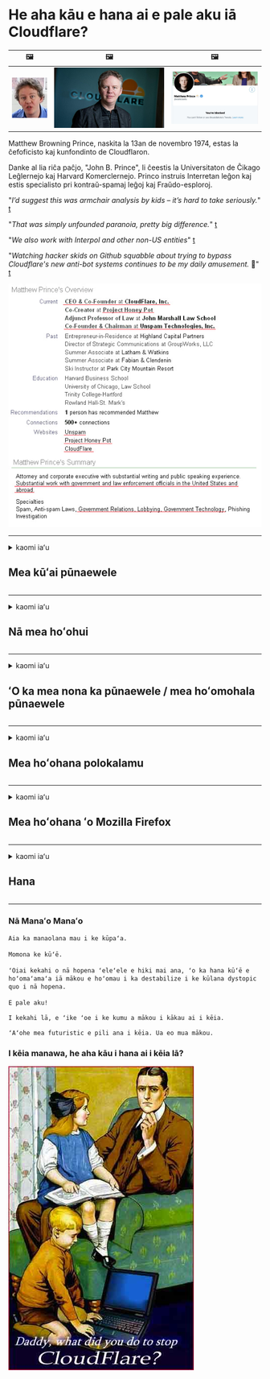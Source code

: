 # He aha kāu e hana ai e pale aku iā Cloudflare?

| 🖼 | 🖼 | 🖼 |
| --- | --- | --- |
| ![](../image/matthew_prince_teen.jpg) | ![](../image/matthew_prince.jpg) | ![](../image/blockedbymatthewprince.jpg) |


Matthew Browning Prince, naskita la 13an de novembro 1974, estas la ĉefoficisto kaj kunfondinto de Cloudflaron.

Danke al lia riĉa paĉjo, "John B. Prince", li ĉeestis la Universitaton de Ĉikago Leĝlernejo kaj Harvard Komerclernejo.
Princo instruis Interretan leĝon kaj estis specialisto pri kontraŭ-spamaj leĝoj kaj Fraŭdo-esploroj.


"*I’d suggest this was armchair analysis by kids – it’s hard to take seriously.*" [t](https://www.theguardian.com/technology/2015/nov/19/cloudflare-accused-by-anonymous-helping-isis)

"*That was simply unfounded paranoia, pretty big difference.*"  [t](https://twitter.com/xxdesmus/status/992757936123359233)

"*We also work with Interpol and other non-US entities*" [t](https://twitter.com/eastdakota/status/1203028504184360960)

"*Watching hacker skids on Github squabble about trying to bypass Cloudflare's new anti-bot systems continues to be my daily amusement.* 🍿" [t](https://twitter.com/eastdakota/status/1273277839102656515)


![](../image/whoismp.jpg)

---


<details>
<summary>kaomi iaʻu

## Mea kūʻai pūnaewele
</summary>


- Inā hoʻohana ka pūnaewele āu e makemake ai iā Cloudflare, e haʻi iā lākou ʻaʻole e hoʻohana iā Cloudflare.
  - ʻAʻohe ʻokoʻa ka ʻū ʻana i ka pāpāho e like me Facebook, Reddit, Twitter a i ʻole Mastodon. [ʻOi aku ka nui o nā hana ma mua o nā hashtags.](https://twitter.com/phyzonloop/status/1274132092490862594)
  - E hoʻāʻo e hoʻokaʻaʻike i ka ʻona pūnaewele inā makemake ʻoe e hoʻohana pono iā ʻoe iho.

[ʻFllelo ʻo Cloudflare](https://github.com/Eloston/ungoogled-chromium/issues/783):
```
Paipai mākou e kiʻi i nā luna no nā lawelawe kikoʻī a i ʻole nā ​​pūnaewele āu e holo ai i ka pilikia a kaʻana like i kāu ʻike.
```

[Inā ʻaʻole ʻoe e noi no ia, ʻaʻole ʻike ka mea nona ka pūnaewele i kēia pilikia.](../PEOPLE.md)

![](../image/liberapay.jpg)

[ʻO kahi laʻana kūleʻa](https://counterpartytalk.org/t/turn-off-cloudflare-on-counterparty-co-plz/164/5).<br>
He pilikia paha kāu? [E hoʻokiʻekiʻe i kou leo ​​i kēia manawa.](https://github.com/maraoz/maraoz.github.io/issues/1) Laʻana ma lalo.

```
Ke kōkua wale nei ʻoe i ka censorship ʻoihana a me ka nānā nui ʻana.
https://codeberg.org/crimeflare/cloudflare-tor/src/branch/master/README.md
```

```
Aia kāu ʻaoʻao pūnaewele i loko o ka pā-pilikino o ka pā paia pilikino o CloudFlare.
https://codeberg.org/crimeflare/cloudflare-tor/
```

- E hoʻolōʻihi i kahi manawa e heluhelu ai i ka kulekele pilikino o ka pūnaewele.
  - inā aia ka pūnaewele ma hope o Cloudflare a hoʻohana paha ka pūnaewele i nā lawelawe e pili ana iā Cloudflare.

Pono e wehewehe i ka "Cloudflare", a noi i ka ʻae e kaʻana like i kāu ʻikepili me Cloudflare. ʻO ka hana ʻole ʻana pēlā e hopena ai i ka hilinaʻi ʻole a pono e hōʻalo ʻia ka pūnaewele e nīnau ʻia ana.

[Eia kahi laʻana pilikino pilikino e ʻae ʻia](https://archive.is/bDlTz) ("Subprocessors" > "Entity Name")

```
Ua heluhelu au i kāu kulekele pilikino a ʻaʻole hiki iaʻu ke loaʻa ka huaʻōlelo Cloudflare.
Hōʻole wau e kaʻana like i ka ʻikepili iā ʻoe inā hoʻomau ʻoe e hānai i kaʻu ʻikepili iā Cloudflare.
https://codeberg.org/crimeflare/cloudflare-tor/
```

He laʻana kēia o ka pilikino pilikino i loaʻa ʻole ka huaʻōlelo Cloudflare.
[Liberland Jobs](https://archive.is/daKIr) [privacy policy](https://docsend.com/view/feiwyte):

![](../image/cfwontobey.jpg)

Loaʻa iā Cloudflare kā lākou pilikino pilikino pilikino.
[Aloha ʻo Cloudflare i ka poʻe doxxing.](https://www.reddit.com/r/GamerGhazi/comments/2s64fe/be_wary_reporting_to_cloudflare/)

Eia kahi laʻana maikaʻi no ka palapala inoa inoa pūnaewele.
ʻO AFAIK, pūnaewele ʻole e hana i kēia. Hilinaʻi ʻoe iā lākou?

```
Ma ke kaomi ʻana iā "Kau inoa no XYZ", ʻae ʻoe i kā mākou ʻōlelo o ka lawelawe a me ka ʻōlelo pilikino.
ʻAe ʻae ʻoe e kaʻana like i kāu ʻikepili me Cloudflare a ʻae pū kekahi i ka ʻōlelo pilikino a cloudflare.
Inā kulu ʻo Cloudflare i kāu ʻike a ʻaʻole hoʻi e ʻae iā ʻoe e hoʻohui i kā mākou mau kikowaena, ʻaʻole ia na mākou ka hewa. [*]

[ Kau inoa ] [ Kūʻē ʻole wau ]
```
[*] [PEOPLE.md](../PEOPLE.md)


- E hoʻāʻo e hoʻohana ʻole i kā lākou lawelawe. E hoʻomanaʻo e nānā ʻia ʻoe e Cloudflare.
  - ["I'm in your TLS, sniffin' your passworz"](../image/iminurtls.jpg)

- Huli no ka pūnaewele ʻē aʻe. Aia kekahi mau koho a me nā manawa kūpono ma ka pūnaewele!

- E hōʻoia i kāu mau hoaaloha e hoʻohana iā Tor i kēlā me kēia lā.
  - ʻO ke anonymity ke kūlana o ka pūnaewele hāmama!
  - [E hoʻomaopopo he makemake ʻole ka papahana Tor i kēia papahana.](../HISTORY.md)

</details>

------

<details>
<summary>kaomi iaʻu

## Nā mea hoʻohui
</summary>

- Inā ʻo Firefox kāu polokalamu kele pūnaewele, Tor Browser a i ʻole Ungoogled Chromium e hoʻohana i kekahi o kēia mau mea hoʻohui ma lalo.
  - Inā makemake ʻoe e hoʻohui i nā mea hoʻohui hou e nīnau e pili ana iā ia ma mua.


| Inoa | Mea hoʻomohala | Kākoʻo | Hiki iā Block | Hiki ʻole ke hoʻomaopopo | Chrome |
| -------- | -------- | -------- | -------- | -------- | -------- |
| [Bloku Cloudflaron MITM-Atakon](../subfiles/about.bcma.md) | #Addon | [ ? ](README.md) | **Ae**     | **Ae**     |  **Ae** |
| [Ĉu ligoj estas vundeblaj al MITM-atako?](../subfiles/about.ismm.md) | #Addon | [ ? ](README.md) | Aʻole     | **Ae**     |  **Ae** |
| [Ĉu ĉi tiuj ligoj blokos Tor-uzanton?](../subfiles/about.isat.md) | #Addon | [ ? ](README.md) | Aʻole     | **Ae**     |  **Ae** |
| [Block Cloudflare MITM Attack](https://trac.torproject.org/projects/tor/attachment/ticket/24351/block_cloudflare_mitm_attack-1.0.14.1-an%2Bfx.xpi)<br>[**DELETED BY TOR PROJECT**](../HISTORY.md) | nullius | [ ? ](tool/block_cloudflare_mitm_fx), [Link](README.md) | **Ae**     | **Ae**     |  Aʻole |
| [TPRB](http://34ahehcli3epmhbu2wbl6kw6zdfl74iyc4vg3ja4xwhhst332z3knkyd.onion/) | Sw | [ ? ](http://34ahehcli3epmhbu2wbl6kw6zdfl74iyc4vg3ja4xwhhst332z3knkyd.onion/) | **Ae**     | **Ae**     |  Aʻole |
| [Detect Cloudflare](https://addons.mozilla.org/en-US/firefox/addon/detect-cloudflare/) | Frank Otto | [ ? ](https://github.com/traktofon/cf-detect) | Aʻole     | **Ae**     |  Aʻole |
| [True Sight](https://addons.mozilla.org/en-US/firefox/addon/detect-cloudflare-plus/) | claustromaniac | [ ? ](https://github.com/claustromaniac/detect-cloudflare-plus) | Aʻole     | **Ae**     |  Aʻole |
| [Which Cloudflare datacenter am I visiting?](https://addons.mozilla.org/en-US/firefox/addon/cf-pop/) | 依云 | [ ? ](https://github.com/lilydjwg/cf-pop) | Aʻole     | **Ae**     |  Aʻole |


- Hiki iā "Decentraleyes" ke hoʻopau i ka pili i "CDNJS (Cloudflare)".
  - Pale ia i nā noi he nui mai ke kiʻi ʻana i nā pūnaewele, a lawelawe i nā faila kūloko e mālama i nā pūnaewele mai wāwahi ʻia.
  - Pane ka mea hoʻomohala: "[very concerning indeed](https://github.com/Synzvato/decentraleyes/issues/236#issuecomment-352049501)", "[widespread usage severely centralizes the web](https://github.com/Synzvato/decentraleyes/issues/251#issuecomment-366752049)"

- [Hiki iā ʻoe ke hoʻoneʻe a hilinaʻi hoʻi i ka palapala Cloudflare mai kāu Mana Palapala (CA).](https://www.ssl.com/how-to/remove-root-certificate-firefox/)

</details>

------

<details>
<summary>kaomi iaʻu

## ʻO ka mea nona ka pūnaewele / mea hoʻomohala pūnaewele
</summary>


![](../image/word_cloudflarefree.jpg)

- Mai hoʻohana i ka hopena Cloudflare, Manawa.
  - Hiki iā ʻoe ke hana ʻoi aku ka maikaʻi ma mua o kēlā, ʻeā? [Eia pehea e hemo ai i nā kau inoa Cloudflare, nā hoʻolālā, nā kāʻei kapu, a i ʻole nā ​​moʻokāki.](https://support.cloudflare.com/hc/en-us/articles/200167776-Removing-subscriptions-plans-domains-or-accounts)

| 🖼 | 🖼 |
| --- | --- |
| ![](../image/htmlalertcloudflare.jpg) | ![](../image/htmlalertcloudflare2.jpg) |

- Makemake i nā mea kūʻai aku hou aku? ʻIke ʻoe i ka mea e hana ai. ʻO Hint ka "laina ma luna".
  - [Aloha, ua kākau ʻoe "Lawe mākou i kāu pilikino" akā ua loaʻa iaʻu "Kuʻia 403 Forbidden Anonymous Proxy Not Alllled".](https://it.slashdot.org/story/19/02/19/0033255/stop-saying-we-take-your-privacy-and-security-seriously) No ke aha ʻoe e ālai nei iā Tor or VPN? [A no ke aha ʻoe e keʻakeʻa nei i nā leka uila?](http://nomdjgwjvyvlvmkolbyp3rocn2ld7fnlidlt2jjyotn3qqsvzs2gmuyd.onion/mail/)

![](../image/anonexist.jpg)

- E hoʻonui ana ka Cloudflare i kahi manawa o ka outage. ʻAʻole hiki i ka poʻe kipa ke komo i kāu pūnaewele inā i lalo kāu kikowaena a i ʻole ʻo Cloudflare i lalo.
  - [Ua manaʻo maoli ʻoe ʻaʻole i iho ʻo Cloudflare?](https://www.ibtimes.com/cloudflare-down-not-working-sites-producing-504-gateway-timeout-errors-2618008) [Another](https://twitter.com/Jedduff/status/1097875615997399040) [sample](https://twitter.com/search?f=tweets&vertical=default&q=Cloudflare%20is%20having%20problems). [Need more](../PEOPLE.md)?

![](../image/cloudflareinternalerror.jpg)

- Ke hoʻohana nei iā Cloudflare i mea e hōʻoia ai i kāu "lawelawe API", ʻo "kikowaena hōʻano polokalamu" a i ʻole "RSS feed" e hōʻeha i kāu mea kūʻai aku. Ua kāhea aku kahi mea kūʻai aku iā ʻoe a ua ʻōlelo "ʻAʻole hiki iaʻu ke hoʻohana hou i kāu API", a ʻaʻohe ou manaʻo i ka mea e hana nei. Hiki iā Cloudflare ke pale mālie i kāu mea kūʻai aku. Manaʻo ʻoe ua maikaʻi?
  - Nui a hewahewa nā mea kūʻai aku RSS a me ka lawelawe mea heluhelu RSS. No ke aha ʻoe e paʻi nei i ka hānai RSS inā ʻaʻole ʻoe e ʻae i ka poʻe e kau inoa?

![](../image/rssfeedovercf.jpg)

- Pono ʻoe i ka palapala HTTPS? E hoʻohana iā "Let's Encrypt" a kūʻai paha iā ia mai ka hui ʻo CA.

- Pono ʻoe i kikowaena kikowaena DNS? ʻAʻole hiki ke hoʻonohonoho i kāu kikowaena pūnaewele? Pehea lākou: [Hurricane Electric Free DNS](https://dns.he.net/), [Dyn.com](https://dyn.com/dns/), [1984 Hosting](https://www.1984hosting.com/), [Afraid.Org (Hoʻopau ka luna i kāu moʻokāki inā hoʻohana ʻoe iā TOR)](https://freedns.afraid.org/)

- Ke nānā nei i ka lawelawe hoʻokipa? Manuahi wale nō? Pehea lākou: [Onion Service](http://vww6ybal4bd7szmgncyruucpgfkqahzddi37ktceo3ah7ngmcopnpyyd.onion/en/security/network-security/tor/onionservices-best-practices), [Free Web Hosting Area](https://freewha.com/), [Autistici/Inventati Web Site Hosting](https://www.autinv5q6en4gpf4.onion/services/website), [Github Pages](https://pages.github.com/), [Surge](https://surge.sh/)
  - [Nā koho ʻē aʻe iā Cloudflare](../subfiles/cloudflare-alternatives.md)

- Ke hoʻohana nei ʻoe i "cloudflare-ipfs.com"? [ʻIke paha ʻoe ʻaʻole maikaʻi ʻo Cloudflare IPFS?](../PEOPLE.md)

- E hoʻouka i kahi Pūnaewele Pahu Pūnaewele e like me OWASP a me Fail2Ban ma kāu kikowaena pūnaewele a hoʻonohonoho pono iā ia.
  - ʻAʻole ka pale ʻana iā Tor. Mai hoʻopaʻi i nā mea āpau no nā mea hoʻohana liʻiliʻi maikaʻi ʻole.

- Alakaʻi hou a palaka paha i nā mea hoʻohana "Cloudflare Warp" mai ke kiʻi ʻana i kāu pūnaewele. A hāʻawi i kahi kumu inā hiki iā ʻoe.

> Papa inoa IP: "[ʻO nā pae IP o Cloudflare i kēia manawa](cloudflare_inc/)"

> A: E ālai wale iā lākou

```
server {
...
deny 173.245.48.0/20;
deny 103.21.244.0/22;
deny 103.22.200.0/22;
deny 103.31.4.0/22;
deny 141.101.64.0/18;
deny 108.162.192.0/18;
deny 190.93.240.0/20;
deny 188.114.96.0/20;
deny 197.234.240.0/22;
deny 198.41.128.0/17;
deny 162.158.0.0/15;
deny 104.16.0.0/12;
deny 172.64.0.0/13;
deny 131.0.72.0/22;
deny 2400:cb00::/32;
deny 2606:4700::/32;
deny 2803:f800::/32;
deny 2405:b500::/32;
deny 2405:8100::/32;
deny 2a06:98c0::/29;
deny 2c0f:f248::/32;
...
}
```

> B: Alakaʻi hou i ka ʻaoʻao hoʻolaha

```
http {
...
geo $iscf {
default 0;
173.245.48.0/20 1;
103.21.244.0/22 1;
103.22.200.0/22 1;
103.31.4.0/22 1;
141.101.64.0/18 1;
108.162.192.0/18 1;
190.93.240.0/20 1;
188.114.96.0/20 1;
197.234.240.0/22 1;
198.41.128.0/17 1;
162.158.0.0/15 1;
104.16.0.0/12 1;
172.64.0.0/13 1;
131.0.72.0/22 1;
2400:cb00::/32 1;
2606:4700::/32 1;
2803:f800::/32 1;
2405:b500::/32 1;
2405:8100::/32 1;
2a06:98c0::/29 1;
2c0f:f248::/32 1;
}
...
}

server {
...
if ($iscf) {rewrite ^ https://example.com/cfwsorry.php;}
...
}

<?php
header('HTTP/1.1 406 Not Acceptable');
echo <<<CLOUDFLARED
Thank you for visiting ourwebsite.com!<br />
We are sorry, but we can't serve you because your connection is being intercepted by Cloudflare.<br />
Please read https://codeberg.org/crimeflare/cloudflare-tor for more information.<br />
CLOUDFLARED;
die();
```

- E hoʻonohonoho iā Tor Onion Service a i ʻole I2P insite inā ʻoe e hilinaʻi i ke kūʻokoʻa a hoʻokipa i nā mea hoʻohana inoa ʻole.

- E noi i nā ʻōlelo aʻoaʻo mai nā mea lawelawe pūnaewele pālua ʻo Clearnet / Tor a hana i mau hoa inoa ʻole.

</details>

------

<details>
<summary>kaomi iaʻu

## Mea hoʻohana polokalamu
</summary>


- Ke hoʻohana nei ʻo Discord iā CloudFlare. Nā koho ʻē aʻe? Paipai mākou [**Briar** (Android)](https://f-droid.org/en/packages/org.briarproject.briar.android/), [Ricochet (PC)](https://ricochet.im/), [Tox + Tor (Android/PC)](https://tox.chat/download.html)
  - Hoʻokomo pū ʻo Briar iā Tor daemon no laila ʻaʻole ʻoe e hoʻouka iā Orbot.
  - Qwtch hoʻomohala, wehe pilikino, holoi ʻia ka papahana stop_cloudflare mai kā lākou lawelawe git me ka ʻole o ka leka hoʻomaopopo.

- Inā ʻoe e hoʻohana iā Debian GNU / Linux, a i ʻole kekahi derivative, kākau inoa: [bug #831835](https://bugs.debian.org/cgi-bin/bugreport.cgi?bug=831835). A inā hiki iā ʻoe, e kōkua e hōʻoia i ka pā, a kōkua i ka mea mālama i ka hopena kūpono inā e ʻae ʻia.

- Paipai mau i kēia mau polokalamu kele pūnaewele.

| Inoa | Mea hoʻomohala | Kākoʻo | Manaʻo manaʻo |
| -------- | -------- | -------- | -------- |
| [Ungoogled-Chromium](https://ungoogled-software.github.io/ungoogled-chromium-binaries/) | Eloston | [ ? ](https://github.com/Eloston/ungoogled-chromium) | PC (Win, Mac, Linux)  _!Tor_ |
| [Bromite](https://www.bromite.org/fdroid) | Bromite | [ ? ](https://github.com/bromite/bromite/issues) | Android  _!Tor_ |
| [Tor Browser](https://www.torproject.org/download/) | Tor Project | [ ? ](https://support.torproject.org/) | PC (Win, Mac, Linux)  _Tor_|
| [Tor Browser Android](https://www.torproject.org/download/) | Tor Project | [ ? ](https://support.torproject.org/) | Android  _Tor_|
| [Onion Browser](https://itunes.apple.com/us/app/onion-browser/id519296448?mt=8) | Mike Tigas | [ ? ](https://github.com/OnionBrowser/OnionBrowser/issues) | Apple iOS  _Tor_|
| [GNU/Icecat](https://www.gnu.org/software/gnuzilla/) | GNU | [ ? ](https://www.gnu.org/software/gnuzilla/) | PC (Linux) |
| [IceCatMobile](https://f-droid.org/en/packages/org.gnu.icecat/) | GNU | [ ? ](https://lists.gnu.org/mailman/listinfo/bug-gnuzilla) | Android |
| [Iridium Browser](https://iridiumbrowser.de/about/) | Iridium | [ ? ](https://github.com/iridium-browser/iridium-browser/) | PC (Win, Mac, Linux, OpenBSD) |


Kūpono ʻole ka pilikino o nā polokalamu ʻē aʻe. ʻAʻole kēia manaʻo he "hemolele" ʻo Tor browser.
ʻAʻohe 100% paʻa a ʻaʻohe 100% pilikino ma ka pūnaewele a me ka ʻenehana.

- ʻAʻole makemake ʻoe e hoʻohana Tor? Hiki iā ʻoe ke hoʻohana i kekahi polokalamu kele pūnaewele me ka Tor daemon.
  - [E hoʻomaopopo ʻaʻole makemake ka papahana Tor i kēia.](https://support.torproject.org/tbb/tbb-9/) E hoʻohana iā Tor Browser inā hiki iā ʻoe ke hana pēlā.
- [Pehea e hoʻohana ai iā Chromium me Tor](../subfiles/chromium_tor.md)


E kamaʻilio e pili ana i ka pilikino o ka polokalamu ʻē aʻe.

- [Inā pono ʻoe e hoʻohana i Firefox, koho iā "Firefox ESR".](https://www.mozilla.org/en-US/firefox/organizations/)
  - [Firefox - Nānā Mākaʻikaʻi Mea ʻInikino](https://spyware.neocities.org/articles/firefox.html)
  - [Hōʻole ʻo Firefox i ka ʻōlelo manuahi, pāpā i ka ʻōlelo manuahi](https://web.archive.org/web/20200423010026/https://reclaimthenet.org/firefox-rejects-free-speech-bans-free-speech-commenting-plugin-dissenter-from-its-extensions-gallery/)
  - ["100+ mau downvotes. Me he mea lā ke noi nei i kahi ʻoihana polokalamu e hoʻopili i ... ʻoi aku ka nui o ka polokalamu i kēia mau lā."](https://old.reddit.com/r/firefox/comments/gutdiw/weve_got_work_to_do_the_mozilla_blog/fslbbb6/)
  - [Uh, no ke aha e hōʻike ana ʻo Firefox iaʻu i nā loulou i kākoʻo ʻia i kaʻu pae URL?](https://www.reddit.com/r/firefox/comments/jybx2w/uh_why_is_firefox_showing_me_sponsored_links_in/)
  - [Mozilla - Hoʻokomo ʻia ka Diabolō](https://digdeeper.neocities.org/ghost/mozilla.html)

- [E hoʻomanaʻo, ke hoʻohana nei ʻo Mozilla i ka lawelawe Cloudflare.](https://www.robtex.com/dns-lookup/www.mozilla.org) [Ke hoʻohana nei lākou i ka lawelawe DNS a Cloudflare i kā lākou huahana.](https://www.theregister.co.uk/2018/03/21/mozilla_testing_dns_encryption/)

- [Ua hōʻole ʻae ʻo Mozilla i kēia likiki.](https://bugzilla.mozilla.org/show_bug.cgi?id=1426618)

- [He hoʻohenehene ka Firefox Focus.](https://github.com/mozilla-mobile/focus-android/issues/1743) [Ua hoʻohiki lākou e hoʻopau i ka telemetry akā ua hoʻololi lākou.](https://github.com/mozilla-mobile/focus-android/issues/4210)

- [Aloha ʻo PaleMoon / Basilisk mea hoʻolālā iā Cloudflare.](https://github.com/mozilla-mobile/focus-android/issues/1743#issuecomment-345993097)
  - [Kuʻi ʻia a hoʻolaha ʻia ʻo Pale Moon's Archive Server no 18 mau mahina](https://www.reddit.com/r/privacytoolsIO/comments/cc808y/pale_moons_archive_server_hacked_and_spread/)
  - Hoʻowahāwahā ʻo ia i nā mea hoʻohana Tor - "[E inaina aku iā Tor. Manaʻo wau e inaina ka hapa nui o nā pūnaewele iā Tor e noʻonoʻo nei i kāna kumu hoʻomāinoino kiʻekiʻe loa.](https://github.com/yacy/yacy_search_server/issues/314#issuecomment-565932097)"

- [He pilikia nui ko "Water kelepona" ma ka home](https://spyware.neocities.org/articles/waterfox.html)

- [He spyware ʻo Google Chrome.](https://www.gnu.org/proprietary/malware-google.en.html)
  - [Hōʻike ʻo Google i kāu hana.](https://spyware.neocities.org/articles/chrome.html)

- [Hana ʻo SRWare Iron i mau pili home he nui loa i ka home.](https://spyware.neocities.org/articles/iron.html) Pili pū ia i nā kāʻei google.

- [ʻO ka mea wiwo ʻole Pūnaewele keʻokeʻo Facebook / Twitter trackers.](https://www.bleepingcomputer.com/news/security/facebook-twitter-trackers-whitelisted-by-brave-browser/)
  - [Eia nā pilikia hou.](https://spyware.neocities.org/articles/brave.html)
  - [binance pili ID](https://twitter.com/cryptonator1337/status/1269594587716374528)

- [Mālama ʻo Microsoft Edge iā Facebook e holo i ke code Flash ma hope o nā kua o nā mea hoʻohana.](https://www.zdnet.com/article/microsoft-edge-lets-facebook-run-flash-code-behind-users-backs/)

- [ʻAʻole mahalo ʻo Vivaldi i kāu pilikino.](https://spyware.neocities.org/articles/vivaldi.html)

- [ʻIlikai spyware Opera: kiʻekiʻe loa](https://spyware.neocities.org/articles/opera.html)

- Apple iOS: [ʻAʻole pono ʻoe e hoʻohana i nā iOS āpau, ʻo ka mea nui ʻoiai he malware ia.](https://www.gnu.org/proprietary/malware-apple.html)

No laila mākou e paipai aku nei ma ka papa ʻaina wale nō. ʻAʻohe mea ʻē aʻe.

</details>

------

<details>
<summary>kaomi iaʻu

## Mea hoʻohana ʻo Mozilla Firefox
</summary>


- Na "Firefox Night" e hoʻouna i ka ʻikepili pae debug i nā kikowaena pūnaewele Mozilla me ka loaʻa ʻole o ka hana opt-out.
  - [Ke ʻumiʻumi nei ʻo Mozilla mau kikowaena iā Cloudflare](https://www.digwebinterface.com/?hostnames=www.mozilla.org%0D%0Amozilla.cloudflare-dns.com&type=&ns=resolver&useresolver=8.8.4.4&nameservers=)

- Hiki paha ke pāpā aku iā Firefox e hoʻohui i nā kikowaena pūnaewele Mozilla.
  - [Kuhi ʻia nā kulekele hoʻolālā Mozilla](https://github.com/mozilla/policy-templates/blob/master/README.md)
  - E hoʻomanaʻo e pau paha kēia hana i ka hana ma ka mana ma hope no ka makemake ʻo Mozilla e whitelist iā lākou iho.
  - E hoʻohana i ka pale ahi a me ka kānana DNS e ālai loa iā lākou.

"`/distribution/policies.json`"

>     "WebsiteFilter": {
> 		"Block": [
> 		"*://*.mozilla.com/*",
> 		"*://*.mozilla.net/*",
> 		"*://*.mozilla.org/*",
> 		"*://webcompat.com/*",
> 		"*://*.firefox.com/*",
> 		"*://*.thunderbird.net/*",
> 		"*://*.cloudflare.com/*"
> 		]
>     },


- ~~Hōʻike i kahi pepeke ma ka tracker mozilla, e haʻi ana iā lākou ʻaʻole e hoʻohana iā Cloudflare.~~ Aia kahi hōʻike pepeke ma bugzilla. Nui nā poʻe i kau ʻia i ko lākou hopohopo, akā hūnā ʻia ka ʻino e ke admin i ka makahiki 2018.

- Hiki iā ʻoe ke hoʻopau iā DoH ma Firefox.
  - [Hoʻololi i ka hāʻawi DNS paʻamau o firefox](../subfiles/change-firefox-dns.md)

![](../image/firefoxdns.jpg)

- [Inā makemake ʻoe e hoʻohana i ka ʻole ISP DNS, e noʻonoʻo e hoʻohana i ka lawelawe ʻo OpenNIC Tier2 DNS a i ʻole kekahi o nā lawelawe DNS ʻole Cloudflare.](https://wiki.opennic.org/start)
![](../image/opennic.jpg)
  - E ālai ʻo Cloudflare me DNS. [Crimeflare DNS](https://dns.crimeflare.eu.org/)

- Hiki iā ʻoe ke hoʻohana iā Tor ma ke ʻano he DNS resolver. [Inā ʻaʻole ʻoe he loea Tor, e nīnau i ka nīnau ma aneʻi.](https://tor.stackexchange.com/)

> **Pehea?**
> 1. Hoʻoiho iā Tor a hoʻokomo iā ia i kāu kamepiula.
> 2. E hoʻohui i kēia laina i ka faile "torrc".
> DNSPort 127.0.0.1:53
> 3. Hoʻā hou Tor.
> 4. E hoʻonoho i ka kikowaena DNS o kāu kamepiula iā "127.0.0.1".

</details>

------

<details>
<summary>kaomi iaʻu

## Hana
</summary>


- E haʻi i nā poʻe ʻē aʻe a puni iā ​​ʻoe e pili ana i nā makaʻi o Cloudflare.

- [Kōkua i ka hoʻomaikaʻi ʻana i kēia waihona.](https://codeberg.org/crimeflare/cloudflare-tor).
  - ʻO nā papa inoa ʻelua, nā paio e kūʻē iā ia a me nā kikoʻī.

- [Palapala a e hoʻolaha ākea loa kahi e hewa ai nā mea me Cloudflare (a me nā ʻoihana like), e hōʻoia ana e ʻōlelo i kēia waihona ke hana ʻoe pēlā](https://codeberg.org/crimeflare/cloudflare-tor) :)

- E kiʻi i nā poʻe hou aʻe e hoʻohana ana iā Tor ma ka paʻamau i hiki iā lākou ke ʻike i ka pūnaewele mai ka kuanaʻike o nā wahi like ʻole o ka honua.

- Hoʻomaka nā pūʻulu, i ka pāpili kaiaulu a me ka ʻiā, i hoʻolaʻa ʻia no ka hoʻokuʻu ʻana i ka honua mai Cloudflare.

- Ma kahi kūpono, e hoʻopili i kēia mau pūʻulu ma kēia waihona - hiki i kēia ke lilo i wahi no ka hoʻohui ʻana e hana pū ana ma ke ʻano he hui.

- [E hoʻomaka i kahi coop i hiki ke hāʻawi i kahi koho ʻokoʻa ʻokoʻa i Cloudflare.](../subfiles/cloudflare-alternatives.md)

- E ʻike iā mākou i nā koho ʻē aʻe e kōkua i ka hāʻawi ʻana i kahi pale pale pale kūʻē iā Cloudflare.

- Inā he mea kūʻai ʻoe ʻo Cloudflare, hoʻonohonoho i kāu hoʻonohonoho pilikino, a kali iā lākou e hōʻino iā lākou.
  - [A laila e lawe iā lākou ma lalo o ka anti-spam / kuleana haki.](https://twitter.com/thexpaw/status/1108424723233419264)

- Inā ʻoe ma ʻAmelika Hui Pū ʻIa o ʻAmelika a ʻo ka pūnaewele e nīnau ʻia nei he panakō a mea helu kālā paha, e hoʻāʻo e lawe i ka kaomi kānāwai ma lalo o ke kānāwai Gramm – Leach – Bliley, a i ʻole nā ​​ʻAmelika me nā DIsability Act a hōʻike mai iā mākou i ka lōʻihi o kou hiki .

- Inā he pūnaewele aupuni ka pūnaewele, e hoʻāʻo e lawe i ka kaomi kānāwai ma lalo o ka 1 Hoʻololi o ke Kumukānāwai ʻo US.

- Inā he kamaʻāina ʻoe no EU, e kāhea i ka pūnaewele e hoʻouna i kāu ʻike pilikino ma lalo o ka General Data Protection Protection. Inā hōʻole lākou e hāʻawi iā ʻoe i kāu ʻike, he mea hōʻeha kēlā i ke kānāwai.

- No nā ʻoihana e koi nei e hāʻawi i ka lawelawe ma kā lākou pūnaewele e hoʻāʻo e hōʻike iā lākou ma ke ʻano he "hoʻolaha hoʻopunipuni" i nā hui hoʻomalu palekana a me BBB. Hāʻawi ʻia nā pūnaewele Cloudflare e nā kikowaena Cloudflare.

- [Kuhi ka ITU ma ka pōʻaiapili US e hoʻomaka ana ʻo Cloudflare e lawa a lawa e lawe ʻia ke kānāwai antitrust ma luna o lākou.](https://www.itu.int/en/ITU-T/Workshops-and-Seminars/20181218/Documents/Geoff_Huston_Presentation.pdf)

- Kuhi ʻia hiki i ka GNU GPL mana 4 ke hoʻopili i kahi hoʻolako e kūʻē i ka mālama ʻana i nā code kumu ma hope o ia lawelawe, e koi ana no nā GPLv4 āpau a me nā papahana ma hope aku e kiʻi ʻia ke code source ma o ka medium i hoʻokae ʻole i nā mea hoʻohana Tor.

</details>

------

### Nā Manaʻo Manaʻo

```
Aia ka manaolana mau i ke kūpaʻa.

Momona ke kūʻē.

ʻOiai kekahi o nā hopena ʻeleʻele e hiki mai ana, ʻo ka hana kūʻē e hoʻomaʻamaʻa iā mākou e hoʻomau i ka destabilize i ke kūlana dystopic quo i nā hopena.

E pale aku!
```

```
I kekahi lā, e ʻike ʻoe i ke kumu a mākou i kākau ai i kēia.
```

```
ʻAʻohe mea futuristic e pili ana i kēia. Ua eo mua mākou.
```

### I kēia manawa, he aha kāu i hana ai i kēia lā?


![](../image/stopcf.jpg)
